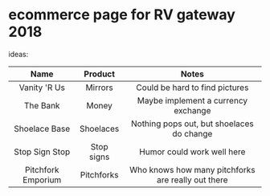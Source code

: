 # ecommerce page for RV gateway 2018

ideas:


| Name          | Product       | Notes              |
|:-------------:|:-------------:|:------------------:|
| Vanity 'R Us  | Mirrors       | Could be hard to find pictures |
| The Bank | Money | Maybe implement a currency exchange |
| Shoelace Base | Shoelaces | Nothing pops out, but shoelaces do change |
| Stop Sign Stop | Stop signs | Humor could work well here |
| Pitchfork Emporium | Pitchforks | Who knows how many pitchforks are really out there |

